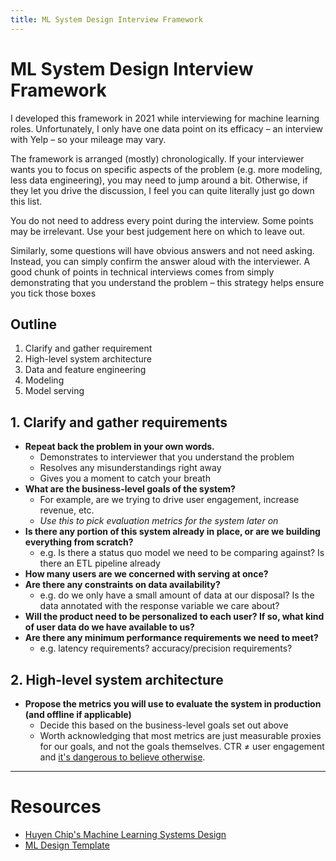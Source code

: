 ```yaml
---
title: ML System Design Interview Framework
---
```

# ML System Design Interview Framework
I developed this framework in 2021 while interviewing for machine learning roles. Unfortunately, I only have one data point on its efficacy – an interview with Yelp – so your mileage may vary.

The framework is arranged (mostly) chronologically. If your interviewer wants you to focus on specific aspects of the problem (e.g. more modeling, less data engineering), you may need to jump around a bit. Otherwise, if they let you drive the discussion, I feel you can quite literally just go down this list.

You do not need to address every point during the interview. Some points may be irrelevant. Use your best judgement here on which to leave out. 

Similarly, some questions will have obvious answers and not need asking. Instead, you can simply confirm the answer aloud with the interviewer. A good chunk of points in technical interviews comes from simply demonstrating that you understand the problem – this strategy helps ensure you tick those boxes
## Outline 
1. Clarify and gather requirement
2. High-level system architecture
3. Data and feature engineering
4. Modeling
5. Model serving
## 1. Clarify and gather requirements
- **Repeat back the problem in your own words.** 
	- Demonstrates to interviewer that you understand the problem
	- Resolves any misunderstandings right away
	- Gives you a moment to catch your breath
- **What are the business-level goals of the system?** 
	- For example, are we trying to drive user engagement, increase revenue, etc. 
	- *Use this to pick evaluation metrics for the system later on*
- **Is there any portion of this system already in place, or are we building everything from scratch?**
	- e.g. Is there a status quo model we need to be comparing against? Is there an ETL pipeline already 
- **How many users are we concerned with serving at once?**
- **Are there any constraints on data availability?**
	- e.g. do we only have a small amount of data at our disposal? Is the data annotated with the response variable we care about?
- **Will the product need to be personalized to each user? If so, what kind of user data do we have available to us?**
- **Are there any minimum performance requirements we need to meet?**
	- e.g. latency requirements? accuracy/precision requirements?
 
 ## 2. High-level system architecture
- **Propose the metrics you will use to evaluate the system in production (and offline if applicable)**
	- Decide this based on the business-level goals set out above
	- Worth acknowledging that most metrics are just measurable proxies for our goals, and not the goals themselves. CTR ≠ user engagement and [it's dangerous to believe otherwise](../goodharts-law.md).

---
# Resources
- [Huyen Chip's Machine Learning Systems Design](https://huyenchip.com/ml-interviews-book/)
- [ML Design Template](https://www.mle-interviews.com/ml-design-template)